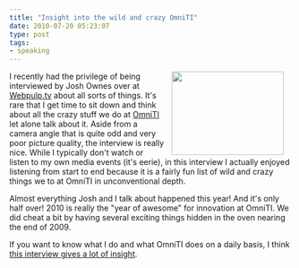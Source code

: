 ```yaml
---
title: "Insight into the wild and crazy OmniTI"
date: 2010-07-20 05:23:07
type: post
tags:
- speaking
---
```


<a href="http://webpulp.tv"><img src="/~jesus/uploads/webpulp-snap.jpg" width="200" height="149" style="float:right; margin:0em 1em"/></a><p>I recently had the privilege of being interviewed by Josh Ownes over at <a href="http://webpulp.tv">Webpulp.tv</a> about all sorts of things.  It's rare that I get time to sit down and think about all the crazy stuff we do at <a href="http://omniti.com/">OmniTI</a> let alone talk about it.  Aside from a camera angle that is quite odd and very poor picture quality, the interview is really nice.  While I typically don't watch or listen to my own media events (it's eerie), in this interview I actually enjoyed listening from start to end because it is a fairly fun list of wild and crazy things we to at OmniTI in unconventional depth.</p>  <p>Almost everything Josh and I talk about happened this year!  And it's only half over!  2010 is really the "year of awesome" for innovation at OmniTI.  We did cheat a bit by having several exciting things hidden in the oven nearing the end of 2009.</p>  <p>If you want to know what I do and what OmniTI does on a daily basis, I think <a href="http://webpulp.tv/post/816582386/omniti-theo-schlossnagle">this interview gives a lot of insight</a>.</p>
